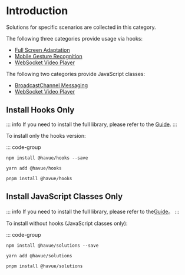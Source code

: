 # Introduction

Solutions for specific scenarios are collected in this category.

The following three categories provide usage via hooks:

* [Full Screen Adaptation](/en/solutions/full-screen-adapt)
* [Mobile Gesture Recognition](/en/solutions/gesture-2-mouse)
* [WebSocket Video Player](/en/solutions/use-ws-video)

The following two categories provide JavaScript classes:

* [BroadcastChannel Messaging](/en/solutions/broadcast-channel-connect)
* [WebSocket Video Player](/en/solutions/use-ws-video)

## Install Hooks Only

::: info
If you need to install the full library, please refer to the [Guide](/en/guide/).
:::

To install only the hooks version:

::: code-group

```shell [npm]
npm install @havue/hooks --save
```

```shell [yarn]
yarn add @havue/hooks
```

```shell [pnpm]
pnpm install @havue/hooks
```

## Install JavaScript Classes Only

::: info
If you need to install the full library, please refer to the[Guide](/en/guide/)。
:::

To install without hooks (JavaScript classes only):

::: code-group

```shell [npm]
npm install @havue/solutions --save
```

```shell [yarn]
yarn add @havue/solutions
```

```shell [pnpm]
pnpm install @havue/solutions
```
